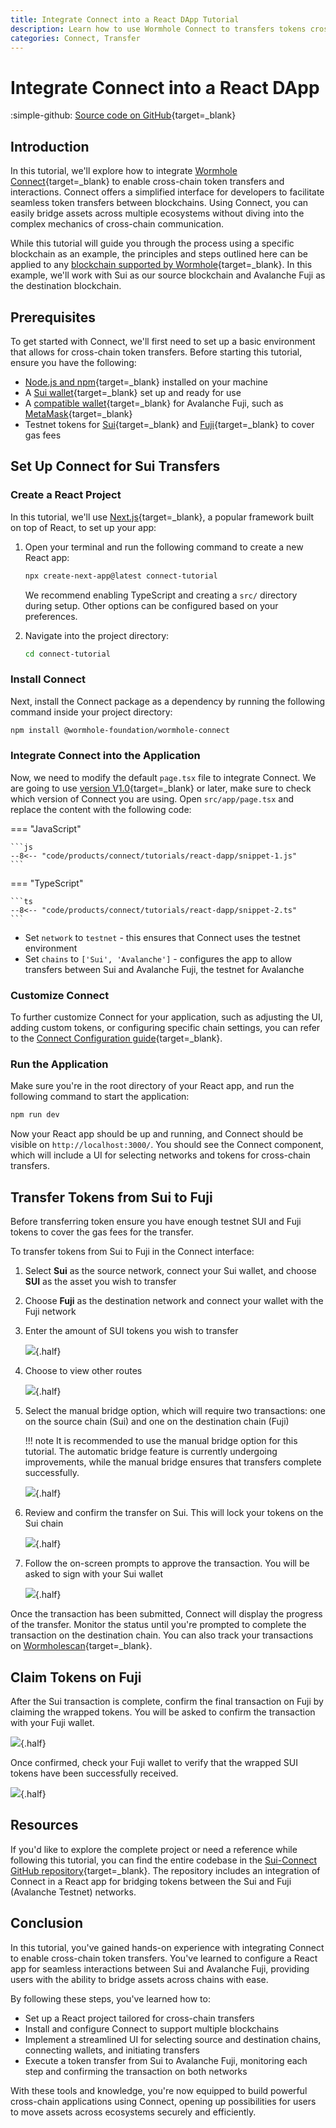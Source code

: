```yaml
---
title: Integrate Connect into a React DApp Tutorial
description: Learn how to use Wormhole Connect to transfers tokens cross-chain seamlessly between Sui and Avalanche Fuji with this step-by-step guide.
categories: Connect, Transfer
---
```


# Integrate Connect into a React DApp

:simple-github: [Source code on GitHub](https://github.com/wormhole-foundation/demo-basic-connect){target=\_blank}

## Introduction

In this tutorial, we'll explore how to integrate [Wormhole Connect](/docs/products/connect/overview/){target=\_blank} to enable cross-chain token transfers and interactions. Connect offers a simplified interface for developers to facilitate seamless token transfers between blockchains. Using Connect, you can easily bridge assets across multiple ecosystems without diving into the complex mechanics of cross-chain communication.

While this tutorial will guide you through the process using a specific blockchain as an example, the principles and steps outlined here can be applied to any [blockchain supported by Wormhole](/docs/products/connect/reference/support-matrix/){target=\_blank}. In this example, we'll work with Sui as our source blockchain and Avalanche Fuji as the destination blockchain.

## Prerequisites

To get started with Connect, we'll first need to set up a basic environment that allows for cross-chain token transfers.
Before starting this tutorial, ensure you have the following:

- [Node.js and npm](https://docs.npmjs.com/downloading-and-installing-node-js-and-npm){target=\_blank} installed on your machine
- A [Sui wallet](https://suiwallet.com/){target=\_blank} set up and ready for use
- A [compatible wallet](https://support.avax.network/en/articles/5520938-what-are-the-official-avalanche-wallets){target=\_blank} for Avalanche Fuji, such as [MetaMask](https://metamask.io/){target=\_blank} 
- Testnet tokens for [Sui](https://docs.sui.io/guides/developer/getting-started/get-coins){target=\_blank} and [Fuji](https://core.app/tools/testnet-faucet/?subnet=c&token=c){target=\_blank} to cover gas fees 

## Set Up Connect for Sui Transfers

### Create a React Project

In this tutorial, we'll use [Next.js](https://nextjs.org/docs/app/getting-started){target=\_blank}, a popular framework built on top of React, to set up your app:

1. Open your terminal and run the following command to create a new React app:

    ```bash
    npx create-next-app@latest connect-tutorial
    ```

    We recommend enabling TypeScript and creating a `src/` directory during setup. Other options can be configured based on your preferences.

2. Navigate into the project directory:

    ```bash
    cd connect-tutorial
    ```


### Install Connect

Next, install the Connect package as a dependency by running the following command inside your project directory:

```bash
npm install @wormhole-foundation/wormhole-connect
```

### Integrate Connect into the Application

Now, we need to modify the default `page.tsx` file to integrate Connect. We are going to use [version V1.0](/docs/products/connect/guides/upgrade/){target=\_blank} or later, make sure to check which version of Connect you are using. Open `src/app/page.tsx` and replace the content with the following code:

=== "JavaScript"

    ```js
    --8<-- "code/products/connect/tutorials/react-dapp/snippet-1.js"
    ```

=== "TypeScript"

    ```ts
    --8<-- "code/products/connect/tutorials/react-dapp/snippet-2.ts"
    ```

- Set `network` to `testnet` - this ensures that Connect uses the testnet environment
- Set `chains` to `['Sui', 'Avalanche']` - configures the app to allow transfers between Sui and Avalanche Fuji, the testnet for Avalanche

### Customize Connect

To further customize Connect for your application, such as adjusting the UI, adding custom tokens, or configuring specific chain settings, you can refer to the [Connect Configuration guide](/docs/products/connect/configuration/data/){target=\_blank}. 

### Run the Application

Make sure you're in the root directory of your React app, and run the following command to start the application:

```bash
npm run dev
```

Now your React app should be up and running, and Connect should be visible on `http://localhost:3000/`. You should see the Connect component, which will include a UI for selecting networks and tokens for cross-chain transfers.

## Transfer Tokens from Sui to Fuji

Before transferring token ensure you have enough testnet SUI and Fuji tokens to cover the gas fees for the transfer. 

To transfer tokens from Sui to Fuji in the Connect interface:

1. Select **Sui** as the source network, connect your Sui wallet, and choose **SUI** as the asset you wish to transfer
2. Choose **Fuji** as the destination network and connect your wallet with the Fuji network
3. Enter the amount of SUI tokens you wish to transfer

    ![](/docs/images/products/connect/tutorials/react-dapp/connect-1.webp){.half}

4. Choose to view other routes 
    
    ![](/docs/images/products/connect/tutorials/react-dapp/connect-2.webp){.half}

5. Select the manual bridge option, which will require two transactions: one on the source chain (Sui) and one on the destination chain (Fuji)

    !!! note
        It is recommended to use the manual bridge option for this tutorial. The automatic bridge feature is currently undergoing improvements, while the manual bridge ensures that transfers complete successfully.

    ![](/docs/images/products/connect/tutorials/react-dapp/connect-3.webp){.half}

6. Review and confirm the transfer on Sui. This will lock your tokens on the Sui chain

    ![](/docs/images/products/connect/tutorials/react-dapp/connect-4.webp){.half}

7. Follow the on-screen prompts to approve the transaction. You will be asked to sign with your Sui wallet

    ![](/docs/images/products/connect/tutorials/react-dapp/connect-5.webp){.half}

Once the transaction has been submitted, Connect will display the progress of the transfer. Monitor the status until you're prompted to complete the transaction on the destination chain. You can also track your transactions on [Wormholescan](https://wormholescan.io/#/?network=Testnet){target=\_blank}.

## Claim Tokens on Fuji

After the Sui transaction is complete, confirm the final transaction on Fuji by claiming the wrapped tokens. You will be asked to confirm the transaction with your Fuji wallet.

![](/docs/images/products/connect/tutorials/react-dapp/connect-6.webp){.half}

Once confirmed, check your Fuji wallet to verify that the wrapped SUI tokens have been successfully received.

![](/docs/images/products/connect/tutorials/react-dapp/connect-7.webp){.half}

## Resources

If you'd like to explore the complete project or need a reference while following this tutorial, you can find the entire codebase in the [Sui-Connect GitHub repository](https://github.com/wormhole-foundation/demo-basic-connect){target=\_blank}. The repository includes an integration of Connect in a React app for bridging tokens between the Sui and Fuji (Avalanche Testnet) networks.

## Conclusion

In this tutorial, you've gained hands-on experience with integrating Connect to enable cross-chain token transfers. You've learned to configure a React app for seamless interactions between Sui and Avalanche Fuji, providing users with the ability to bridge assets across chains with ease.

By following these steps, you've learned how to:

- Set up a React project tailored for cross-chain transfers
- Install and configure Connect to support multiple blockchains
- Implement a streamlined UI for selecting source and destination chains, connecting wallets, and initiating transfers
- Execute a token transfer from Sui to Avalanche Fuji, monitoring each step and confirming the transaction on both networks

With these tools and knowledge, you're now equipped to build powerful cross-chain applications using Connect, opening up possibilities for users to move assets across ecosystems securely and efficiently.